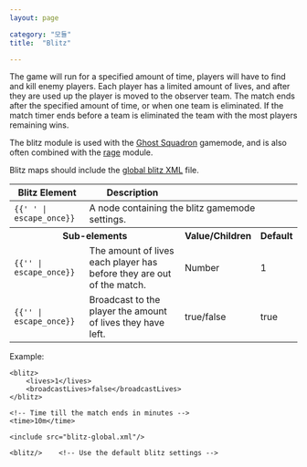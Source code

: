 ```yaml
---
layout: page

category: "모듈"
title:  "Blitz"

---
```


The game will run for a specified amount of time, players will have to find and kill enemy players.
Each player has a limited amount of lives, and after they are used up the player is moved to the observer team.
The match ends after the specified amount of time, or when one team is eliminated.
If the match timer ends before a team is eliminated the team with the most players remaining wins.

The blitz module is used with the [Ghost Squadron](/modules/gamemode_other#gs) gamemode, and is also often combined with the [rage](/modules/gamemode_other#rage) module.

Blitz maps should include the [global blitz XML](https://maps.oc.tc/Blitz/blitz-global.xml) file.

<div class='table-responsive'>
  <table class='table table-striped table-condensed'>
    <thead>
      <tr>
        <th>Blitz Element</th>
        <th>Description</th>
        <th></th>
        <th></th>
      </tr>
    </thead>
    <tbody>
      <tr>
        <td>
          <span class='highlight'>
            <code>{{'<blitz> </blitz>' | escape_once}}</code>
          </span>
        </td>
        <td colspan='3'>A node containing the blitz gamemode settings.</td>
      </tr>
      <tr>
        <th colspan='2'>Sub-elements</th>
        <th>Value/Children</th>
        <th>Default</th>
      </tr>
      <tr>
        <td>
          <span class='highlight'>
            <code>{{'<lives>' | escape_once}}</code>
          </span>
        </td>
        <td>
          The amount of lives each player has before they are out of the match.
        </td>
        <td>
          <span class='label label-primary'>Number</span>
        </td>
        <td>1</td>
      </tr>
      <tr>
        <td>
          <span class='highlight'>
            <code>{{'<broadcastLives>' | escape_once}}</code>
          </span>
        </td>
        <td>
          Broadcast to the player the amount of lives they have left.
        </td>
        <td>
          <span class='label label-primary'>true/false</span>
        </td>
        <td>true</td>
      </tr>
    </tbody>
  </table>
</div>

Example:

    <blitz>
        <lives>1</lives>
        <broadcastLives>false</broadcastLives>
    </blitz>

    <!-- Time till the match ends in minutes -->
    <time>10m</time>

    <include src="blitz-global.xml"/>

````
<blitz/>    <!-- Use the default blitz settings -->
````
